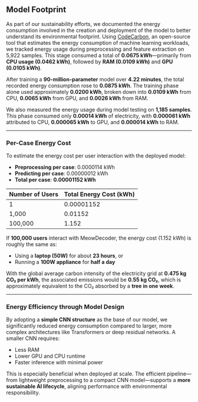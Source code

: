 ## Model Footprint

As part of our sustainability efforts, we documented the energy consumption involved in the creation and deployment of the model to better understand its environmental footprint. Using [CodeCarbon](https://mlco2.github.io/codecarbon/), an open-source tool that estimates the energy consumption of machine learning workloads, we tracked energy usage during preprocessing and feature extraction on 5,922 samples. This stage consumed a total of **0.0675 kWh**—primarily from **CPU usage (0.0462 kWh)**, followed by **RAM (0.0109 kWh)** and **GPU (0.0105 kWh)**.

After training a **90-million-parameter** model over **4.22 minutes**, the total recorded energy consumption rose to **0.0875 kWh**. The training phase alone used approximately **0.0200 kWh**, broken down into **0.0109 kWh** from CPU, **0.0065 kWh** from GPU, and **0.0026 kWh** from RAM.

We also measured the energy usage during model testing on **1,185 samples**. This phase consumed only **0.00014 kWh** of electricity, with **0.000061 kWh** attributed to CPU, **0.000065 kWh** to GPU, and **0.000014 kWh** to RAM.

---

### Per-Case Energy Cost

To estimate the energy cost per user interaction with the deployed model:

- **Preprocessing per case**: 0.0000114 kWh  
- **Predicting per case**: 0.00000012 kWh  
- **Total per case**: **0.00001152 kWh**

| Number of Users | Total Energy Cost (kWh) |
|------------------|-------------------------|
| 1                | 0.00001152              |
| 1,000            | 0.01152                 |
| 100,000          | 1.152                   |

If **100,000 users** interact with MeowDecoder, the energy cost (1.152 kWh) is roughly the same as:

- Using a **laptop (50W)** for about **23 hours**, or  
- Running a **100W appliance** for **half a day**

With the global average carbon intensity of the electricity grid at **0.475 kg CO₂ per kWh**, the associated emissions would be **0.55 kg CO₂**, which is approximately equivalent to the CO₂ absorbed by a **tree in one week**.

---

### Energy Efficiency through Model Design

By adopting a **simple CNN structure** as the base of our model, we significantly reduced energy consumption compared to larger, more complex architectures like Transformers or deep residual networks. A smaller CNN requires:

- Less RAM  
- Lower GPU and CPU runtime  
- Faster inference with minimal power

This is especially beneficial when deployed at scale. The efficient pipeline—from lightweight preprocessing to a compact CNN model—supports a **more sustainable AI lifecycle**, aligning performance with environmental responsibility.


